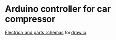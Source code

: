 # Arduino controller for car compressor

[Electrical and parts schemas](schema.xml) for [draw.io](https://draw.io/).

